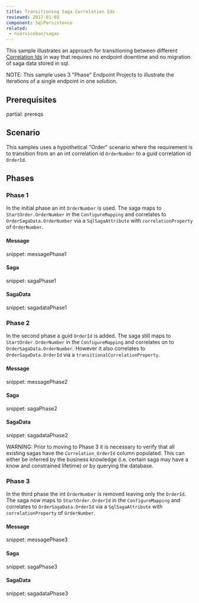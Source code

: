 ```yaml
---
title: Transitioning Saga Correlation Ids
reviewed: 2017-01-03
component: SqlPersistence
related:
 - nservicebus/sagas
---
```



This sample illustrates an approach for transitioning between different [Correlation Ids](/persistence/sql-persistence/saga.md#correlation-ids) in way that requires no endpoint downtime and no migration of saga data stored in sql.

NOTE: This sample uses 3 "Phase" Endpoint Projects to illustrate the iterations of a single endpoint in one solution.


## Prerequisites

partial: prereqs


## Scenario

This samples uses a hypothetical "Order" scenario where the requirement is to transition from an an int correlation id `OrderNumber` to a guid correlation id `OrderId`. 


## Phases


### Phase 1

In the initial phase an int `OrderNumber` is used. The saga maps to `StartOrder.OrderNumber` in the `ConfigureMapping` and correlates to `OrderSagaData.OrderNumber` via a `SqlSagaAttribute` with `correlationProperty` of `OrderNumber`.


#### Message

snippet: messagePhase1


#### Saga

snippet: sagaPhase1


#### SagaData

snippet: sagadataPhase1


### Phase 2

In the second phase a guid `OrderId` is added. The saga still maps to `StartOrder.OrderNumber` in the `ConfigureMapping` and correlates on to `OrderSagaData.OrderNumber`. However it also correlates to `OrderSagaData.OrderId` via a `transitionalCorrelationProperty`.


#### Message

snippet: messagePhase2


#### Saga


snippet: sagaPhase2


#### SagaData

snippet: sagadataPhase2


WARNING: Prior to moving to Phase 3 it is necessary to verify that all existing sagas have the `Correlation_OrderId` column populated. This can either be inferred by the business knowledge (i.e. certain saga may have a know and constrained lifetime) or by querying the database.


### Phase 3

In the third phase the int `OrderNumber` is removed leaving only the `OrderId`. The saga now maps to `StartOrder.OrderId` in the `ConfigureMapping` and correlates to `OrderSagaData.OrderId` via a `SqlSagaAttribute` with `correlationProperty` of `OrderNumber`.


#### Message

snippet: messagePhase3


#### Saga

snippet: sagaPhase3


#### SagaData

snippet: sagadataPhase3
